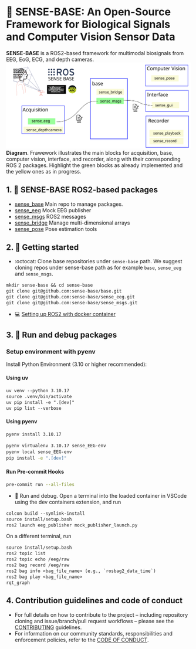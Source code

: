 # :brain: SENSE-BASE: An Open-Source Framework for Biological Signals and Computer Vision Sensor Data
**SENSE-BASE** is a ROS2-based framework for multimodal biosignals from EEG, EoG, ECG, and depth cameras.
![banner-fig](../docs/figs/sense-base-framework.svg)
**Diagram**. Frawework illustrates the main blocks for acquisition, base, computer vision, interface, and recorder, along with their corresponding ROS 2 packages. Highlight the green blocks as already implemented and the yellow ones as in progress.

## 1. :robot: SENSE-BASE ROS2-based packages
* [sense_base](https://github.com/sense-base/base) Main repo to manage packages.
* [sense_eeg](https://github.com/sense-base/sense_eeg) Mock EEG publisher
* [sense_msgs](https://github.com/sense-base/sense_msgs) ROS2 messages 
* [sense_bridge](https://github.com/sense-base/sense_bridge) Manage multi-dimensional arrays
* [sense_pose](https://github.com/sense-base/sense_pose) Pose estimation tools


## 2. :school_satchel: Getting started
* :octocat: Clone base repositories under `sense-base` path.
We suggest cloning repos under sense-base path as for example `base`, `sense_eeg` and `sense_msgs`.
```
mkdir sense-base && cd sense-base
git clone git@github.com:sense-base/base.git
git clone git@github.com:sense-base/sense_eeg.git
git clone git@github.com:sense-base/sense_msgs.git
```
* :computer: [Setting up ROS2 with docker container](https://github.com/sense-base/base/tree/main/docs/docker)

## 3. :nut_and_bolt: Run and debug packages

### Setup environment with pyenv
Install Python Environment (3.10 or higher recommended):

#### Using uv
```
uv venv --python 3.10.17
source .venv/bin/activate
uv pip install -e ".[dev]"
uv pip list --verbose
```

#### Using pyenv
```bash
pyenv install 3.10.17  
```

```bash
pyenv virtualenv 3.10.17 sense_EEG-env
pyenv local sense_EEG-env
pip install -e ".[dev]"
```

#### Run Pre-commit Hooks
```bash
pre-commit run --all-files
```

* :nut_and_bolt: Run and debug. Open a terminal into the loaded container in VSCode using the dev containers extension, and run
```
colcon build --symlink-install
source install/setup.bash
ros2 launch eeg_publisher mock_publisher_launch.py
```

On a different terminal, run
```
source install/setup.bash
ros2 topic list
ros2 topic echo /eeg/raw
ros2 bag record /eeg/raw
ros2 bag info <bag_file_name> (e.g., `rosbag2_data_time`)
ros2 bag play <bag_file_name>
rqt_graph
```

## 4. Contribution guidelines and code of conduct
* For full details on how to contribute to the project – including repository cloning and issue/branch/pull request workflows – please see the [CONTRIBUTING](https://github.com/sense-base/base/blob/main/CONTRIBUTING.md) guidelines.
* For information on our community standards, responsibilities and enforcement policies, refer to the [CODE OF CONDUCT]((https://github.com/sense-base/base/blob/main/CODE_OF_CONDUCT.md)).